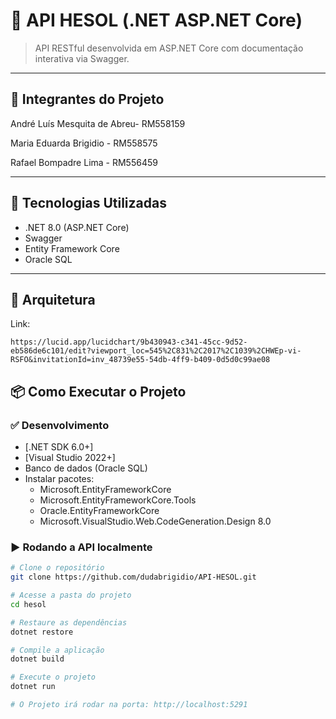 ﻿# 🧩 API HESOL (.NET ASP.NET Core)

> API RESTful desenvolvida em ASP.NET Core com documentação interativa via Swagger.

---


## 🧪 Integrantes do Projeto

André Luís Mesquita de Abreu- RM558159

Maria Eduarda Brigidio - RM558575 

Rafael Bompadre Lima - RM556459

---


## 🚀 Tecnologias Utilizadas

- .NET 8.0 (ASP.NET Core)
- Swagger
- Entity Framework Core
- Oracle SQL

---
## 🧱 Arquitetura

Link:
```
https://lucid.app/lucidchart/9b430943-c341-45cc-9d52-eb586de6c101/edit?viewport_loc=545%2C831%2C2017%2C1039%2CHWEp-vi-RSFO&invitationId=inv_48739e55-54db-4ff9-b409-0d5d0c99ae08
```

## 📦 Como Executar o Projeto

### ✅ Desenvolvimento

- [.NET SDK 6.0+]
- [Visual Studio 2022+]
- Banco de dados (Oracle SQL)
- Instalar pacotes:
  - Microsoft.EntityFrameworkCore
  - Microsoft.EntityFrameworkCore.Tools
  - Oracle.EntityFrameworkCore
  - Microsoft.VisualStudio.Web.CodeGeneration.Design 8.0


### ▶️ Rodando a API localmente

```bash
# Clone o repositório
git clone https://github.com/dudabrigidio/API-HESOL.git

# Acesse a pasta do projeto
cd hesol

# Restaure as dependências
dotnet restore

# Compile a aplicação
dotnet build

# Execute o projeto
dotnet run

# O Projeto irá rodar na porta: http://localhost:5291

